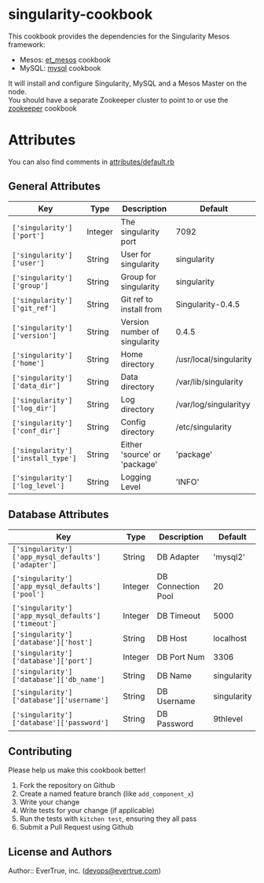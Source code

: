 # singularity-cookbook

This cookbook provides the dependencies for the Singularity Mesos framework:

- Mesos: [et_mesos](https://supermarket.chef.io/cookbooks/et_mesos) cookbook
- MySQL: [mysql](https://supermarket.chef.io/cookbooks/mysql) cookbook

It will install and configure Singularity, MySQL and a Mesos Master on the node.  
You should have a separate Zookeeper cluster to point to or use the [zookeeper](https://supermarket.chef.io/cookbooks/zookeeper)
cookbook

# Attributes

You can also find comments in [attributes/default.rb](https://github.com/evertrue/singularity-cookbook/blob/master/attributes/default.rb)

## General Attributes
    
| Key                             | Type    | Description                   | Default                |
|---------------------------------|---------|-------------------------------|------------------------|
| `['singularity']['port']`         | Integer | The singularity port          | 7092                   |
| `['singularity']['user']`         | String  | User for singularity          | singularity            |
| `['singularity']['group']`        | String  | Group for singularity         | singularity            |
| `['singularity']['git_ref']`      | String  | Git ref to install from       | Singularity-0.4.5      |
| `['singularity']['version']`      | String  | Version number of singularity | 0.4.5                  |
| `['singularity']['home']`         | String  | Home directory                | /usr/local/singularity |
| `['singularity']['data_dir']`     | String  | Data directory                | /var/lib/singularity   |
| `['singularity']['log_dir']`      | String  | Log directory                 | /var/log/singularityy  |
| `['singularity']['conf_dir']`     | String  | Config directory              | /etc/singularity       |
| `['singularity']['install_type']` | String  | Either 'source' or 'package'  | 'package'              |
| `['singularity']['log_level']`    | String  | Logging Level                 | 'INFO'                 |


## Database Attributes

| Key                                             | Type    | Description        | Default     |
|-------------------------------------------------|---------|--------------------|-------------|
| `['singularity']['app_mysql_defaults']['adapter']` | String  | DB Adapter         | 'mysql2'    |
| `['singularity']['app_mysql_defaults']['pool']`    | Integer | DB Connection Pool | 20          |
| `['singularity']['app_mysql_defaults']['timeout']` | Integer | DB Timeout         | 5000        |
| `['singularity']['database']['host']`              | String  | DB Host            | localhost   |
| `['singularity']['database']['port']`              | Integer | DB Port Num        | 3306        |
| `['singularity']['database']['db_name']`           | String  | DB Name            | singularity |
| `['singularity']['database']['username']`          | String  | DB Username        | singularity |
| `['singularity']['database']['password']`          | String  | DB Password        | 9thlevel    |


## Contributing

Please help us make this cookbook better!

1. Fork the repository on Github
2. Create a named feature branch (like `add_component_x`)
3. Write your change
4. Write tests for your change (if applicable)
5. Run the tests with `kitchen test`, ensuring they all pass
6. Submit a Pull Request using Github

## License and Authors

Author:: EverTrue, inc. (devops@evertrue.com)
